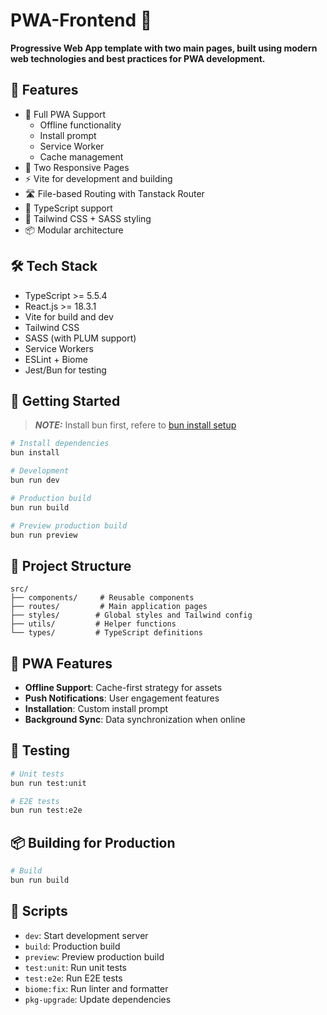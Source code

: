 # PWA-Frontend 🚀

**Progressive Web App template with two main pages, built using modern web technologies and best practices for PWA development.**

## 🌟 Features

- 📱 Full PWA Support
  - Offline functionality
  - Install prompt
  - Service Worker
  - Cache management
- 🎨 Two Responsive Pages
- ⚡ Vite for development and building
- 🛣️ File-based Routing with Tanstack Router
- 🌈 TypeScript support
- 🎨 Tailwind CSS + SASS styling
- 📦 Modular architecture

## 🛠️ Tech Stack

- TypeScript >= 5.5.4
- React.js >= 18.3.1
- Vite for build and dev
- Tailwind CSS
- SASS (with PLUM support)
- Service Workers
- ESLint + Biome
- Jest/Bun for testing

## 🚀 Getting Started

> **_NOTE:_** Install bun first, refere to [bun install setup](https://bun.sh/docs/installation)

```bash
# Install dependencies
bun install

# Development
bun run dev

# Production build
bun run build

# Preview production build
bun run preview
```

## 📁 Project Structure

```
src/
├── components/     # Reusable components
├── routes/         # Main application pages
├── styles/        # Global styles and Tailwind config
├── utils/         # Helper functions
└── types/         # TypeScript definitions
```

## 📌 PWA Features

- **Offline Support**: Cache-first strategy for assets
- **Push Notifications**: User engagement features
- **Installation**: Custom install prompt
- **Background Sync**: Data synchronization when online

## 🧪 Testing

```bash
# Unit tests
bun run test:unit

# E2E tests
bun run test:e2e
```

## 📦 Building for Production

```bash
# Build
bun run build
```

## 📜 Scripts

- `dev`: Start development server
- `build`: Production build
- `preview`: Preview production build
- `test:unit`: Run unit tests
- `test:e2e`: Run E2E tests
- `biome:fix`: Run linter and formatter
- `pkg-upgrade`: Update dependencies
